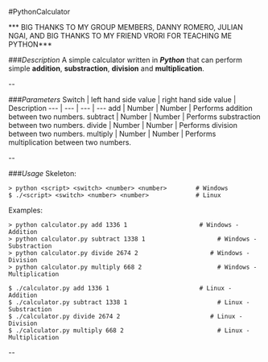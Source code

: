 #PythonCalculator

*** BIG THANKS TO MY GROUP MEMBERS, DANNY ROMERO, JULIAN NGAI, AND BIG THANKS TO MY FRIEND VRORI FOR TEACHING ME PYTHON***

###*Description*
A simple calculator written in ***Python*** that can perform simple **addition**, **substraction**, **division** and **multiplication**.

--

###*Parameters*
Switch | left hand side value | right hand side value | Description
--- | --- | --- | ---
add | Number | Number | Performs addition between two numbers.
subtract | Number | Number | Performs substraction between two numbers.
divide | Number | Number | Performs division between two numbers.
multiply | Number | Number | Performs multiplication between two numbers.

--

###*Usage*
Skeleton:
```
> python <script> <switch> <number> <number>        # Windows
$ ./<script> <switch> <number> <number>             # Linux
```
Examples:
```
> python calculator.py add 1336 1                    # Windows - Addition
> python calculator.py subtract 1338 1                    # Windows - Substraction
> python calculator.py divide 2674 2                    # Windows - Division
> python calculator.py multiply 668 2                     # Windows - Multiplication

$ ./calculator.py add 1336 1                         # Linux - Addition
$ ./calculator.py subtract 1338 1                         # Linux - Substraction
$ ./calculator.py divide 2674 2                         # Linux - Division
$ ./calculator.py multiply 668 2                          # Linux - Multiplication
```
--
